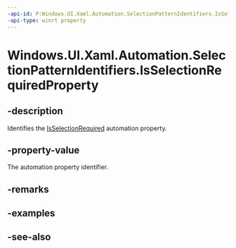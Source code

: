 ```yaml
---
-api-id: P:Windows.UI.Xaml.Automation.SelectionPatternIdentifiers.IsSelectionRequiredProperty
-api-type: winrt property
---
```


<!-- Property syntax
public Windows.UI.Xaml.Automation.AutomationProperty IsSelectionRequiredProperty { get; }
-->

# Windows.UI.Xaml.Automation.SelectionPatternIdentifiers.IsSelectionRequiredProperty

## -description
Identifies the [IsSelectionRequired](../windows.ui.xaml.automation.provider/iselectionprovider_isselectionrequired.md) automation property.



## -property-value
The automation property identifier.

## -remarks

## -examples

## -see-also
